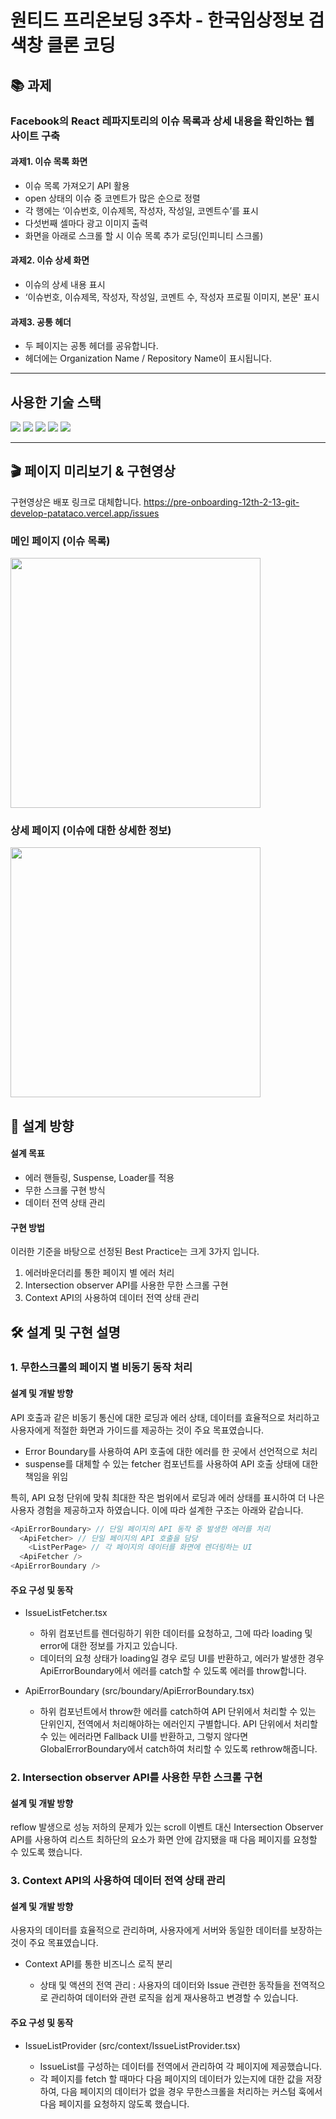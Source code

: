 # 원티드 프리온보딩 3주차 - 한국임상정보 검색창 클론 코딩

## 📚 과제

### Facebook의 React 레파지토리의 이슈 목록과 상세 내용을 확인하는 웹 사이트 구축

#### 과제1. 이슈 목록 화면

- 이슈 목록 가져오기 API 활용
- open 상태의 이슈 중 코멘트가 많은 순으로 정렬
- 각 행에는 ‘이슈번호, 이슈제목, 작성자, 작성일, 코멘트수’를 표시
- 다섯번째 셀마다 광고 이미지 출력
- 화면을 아래로 스크롤 할 시 이슈 목록 추가 로딩(인피니티 스크롤)

#### 과제2. 이슈 상세 화면

- 이슈의 상세 내용 표시
- ‘이슈번호, 이슈제목, 작성자, 작성일, 코멘트 수, 작성자 프로필 이미지, 본문' 표시

#### 과제3. 공통 헤더

- 두 페이지는 공통 헤더를 공유합니다.
- 헤더에는 Organization Name / Repository Name이 표시됩니다.

---

## 사용한 기술 스택

<img src="https://shields.io/badge/TypeScript-3178C6?logo=TypeScript&logoColor=FFF&style=flat-square"/> <img src="https://img.shields.io/badge/React-61DAFB?style=flat-square&logo=React&logoColor=white"/> <img src="https://img.shields.io/badge/React Router-CA4245?style=flat-square&logo=React Router&logoColor=white"> <img src="https://img.shields.io/badge/Tailwind%20CSS-06B6D4?style=flat-square&logo=Tailwind%20CSS&logoColor=white"/> <img src="https://img.shields.io/badge/Octokit-2F93E0?style=flat-square&logo=Octopus-Deploy&logoColor=white"/>
</br>

---

## 🎬 페이지 미리보기 & 구현영상

구현영상은 배포 링크로 대체합니다.
https://pre-onboarding-12th-2-13-git-develop-patataco.vercel.app/issues

### 메인 페이지 (이슈 목록)

<img src="./src/assets/mainpage.png" width="400">

### 상세 페이지 (이슈에 대한 상세한 정보)

<img src="./src/assets/issuepage.png" width="400">

## 💭 설계 방향

#### 설계 목표

- 에러 핸들링, Suspense, Loader를 적용
- 무한 스크롤 구현 방식
- 데이터 전역 상태 관리

#### 구현 방법

이러한 기준을 바탕으로 선정된 Best Practice는 크게 3가지 입니다.

1. 에러바운더리를 통한 페이지 별 에러 처리
2. Intersection observer API를 사용한 무한 스크롤 구현
3. Context API의 사용하여 데이터 전역 상태 관리

## 🛠️ 설계 및 구현 설명

### 1. 무한스크롤의 페이지 별 비동기 동작 처리

#### 설계 및 개발 방향

API 호출과 같은 비동기 통신에 대한 로딩과 에러 상태, 데이터를 효율적으로 처리하고 사용자에게 적절한 화면과 가이드를 제공하는 것이 주요 목표였습니다.

- Error Boundary를 사용하여 API 호출에 대한 에러를 한 곳에서 선언적으로 처리
- suspense를 대체할 수 있는 fetcher 컴포넌트를 사용하여 API 호출 상태에 대한 책임을 위임

특히, API 요청 단위에 맞춰 최대한 작은 범위에서 로딩과 에러 상태를 표시하여 더 나은 사용자 경험을 제공하고자 하였습니다. 이에 따라 설계한 구조는 아래와 같습니다.

```javascript
<ApiErrorBoundary> // 단일 페이지의 API 동작 중 발생한 에러를 처리
  <ApiFetcher> // 단일 페이지의 API 호출을 담당
    <ListPerPage> // 각 페이지의 데이터를 화면에 렌더링하는 UI
  <ApiFetcher />
<ApiErrorBoundary />
```

#### 주요 구성 및 동작

- IssueListFetcher.tsx

  - 하위 컴포넌트를 렌더링하기 위한 데이터를 요청하고, 그에 따라 loading 및 error에 대한 정보를 가지고 있습니다.
  - 데이터의 요청 상태가 loading일 경우 로딩 UI를 반환하고, 에러가 발생한 경우 ApiErrorBoundary에서 에러를 catch할 수 있도록 에러를 throw합니다.

- ApiErrorBoundary (src/boundary/ApiErrorBoundary.tsx)

  - 하위 컴포넌트에서 throw한 에러를 catch하여 API 단위에서 처리할 수 있는 단위인지, 전역에서 처리해야하는 에러인지 구별합니다. API 단위에서 처리할 수 있는 에러라면 Fallback UI를 반환하고, 그렇지 않다면 GlobalErrorBoundary에서 catch하여 처리할 수 있도록 rethrow해줍니다.

### 2. Intersection observer API를 사용한 무한 스크롤 구현

#### 설계 및 개발 방향

reflow 발생으로 성능 저하의 문제가 있는 scroll 이벤트 대신 Intersection Observer API를 사용하여 리스트 최하단의 요소가 화면 안에 감지됐을 때 다음 페이지를 요청할 수 있도록 했습니다.

### 3. Context API의 사용하여 데이터 전역 상태 관리

#### 설계 및 개발 방향

사용자의 데이터를 효율적으로 관리하며, 사용자에게 서버와 동일한 데이터를 보장하는 것이 주요 목표였습니다.

- Context API를 통한 비즈니스 로직 분리

  - 상태 및 액션의 전역 관리 : 사용자의 데이터와 Issue 관련한 동작들을 전역적으로 관리하여 데이터와 관련 로직을 쉽게 재사용하고 변경할 수 있습니다.

#### 주요 구성 및 동작

- IssueListProvider (src/context/IssueListProvider.tsx)

  - IssueList를 구성하는 데이터를 전역에서 관리하여 각 페이지에 제공했습니다.
  - 각 페이지를 fetch 할 때마다 다음 페이지의 데이터가 있는지에 대한 값을 저장하여, 다음 페이지의 데이터가 없을 경우 무한스크롤을 처리하는 커스텀 훅에서 다음 페이지를 요청하지 않도록 했습니다.
